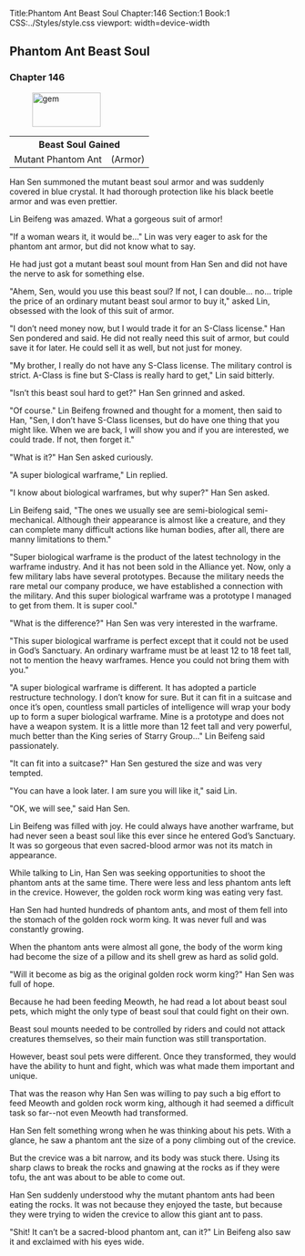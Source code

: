 Title:Phantom Ant Beast Soul 
Chapter:146 
Section:1 
Book:1 
CSS:../Styles/style.css 
viewport: width=device-width
  
## Phantom Ant Beast Soul
### Chapter 146
  
<figure>
	<img src="../Images/gem.gif" alt="gem" id="gem" width="120" height="60" />
</figure>
  

  
<div class="tables">
	<table class="beast">
		<tr>
			<th colspan="2">Beast Soul Gained</th>
		</tr><tr>
			<td>Mutant Phantom Ant</td>
			<td>(Armor)</td>
		</tr>
	</table>
	<!--  Type of beast soul of mutant phantom ant: armor. -->
</div> 

Han Sen summoned the mutant beast soul armor and was suddenly covered in blue crystal. It had thorough protection like his black beetle armor and was even prettier.

Lin Beifeng was amazed. What a gorgeous suit of armor!

"If a woman wears it, it would be…" Lin was very eager to ask for the phantom ant armor, but did not know what to say.

He had just got a mutant beast soul mount from Han Sen and did not have the nerve to ask for something else.

"Ahem, Sen, would you use this beast soul? If not, I can double… no… triple the price of an ordinary mutant beast soul armor to buy it," asked Lin, obsessed with the look of this suit of armor.

"I don’t need money now, but I would trade it for an S-Class license." Han Sen pondered and said. He did not really need this suit of armor, but could save it for later. He could sell it as well, but not just for money.

"My brother, I really do not have any S-Class license. The military control is strict. A-Class is fine but S-Class is really hard to get," Lin said bitterly.

"Isn’t this beast soul hard to get?" Han Sen grinned and asked.

"Of course." Lin Beifeng frowned and thought for a moment, then said to Han, "Sen, I don’t have S-Class licenses, but do have one thing that you might like. When we are back, I will show you and if you are interested, we could trade. If not, then forget it."

"What is it?" Han Sen asked curiously.

"A super biological warframe," Lin replied.

"I know about biological warframes, but why super?" Han Sen asked.

Lin Beifeng said, "The ones we usually see are semi-biological semi-mechanical. Although their appearance is almost like a creature, and they can complete many difficult actions like human bodies, after all, there are manny limitations to them."

"Super biological warframe is the product of the latest technology in the warframe industry. And it has not been sold in the Alliance yet. Now, only a few military labs have several prototypes. Because the military needs the rare metal our company produce, we have established a connection with the military. And this super biological warframe was a prototype I managed to get from them. It is super cool."

"What is the difference?" Han Sen was very interested in the warframe.

"This super biological warframe is perfect except that it could not be used in God’s Sanctuary. An ordinary warframe must be at least 12 to 18 feet tall, not to mention the heavy warframes. Hence you could not bring them with you."

"A super biological warframe is different. It has adopted a particle restructure technology. I don’t know for sure. But it can fit in a suitcase and once it’s open, countless small particles of intelligence will wrap your body up to form a super biological warframe. Mine is a prototype and does not have a weapon system. It is a little more than 12 feet tall and very powerful, much better than the King series of Starry Group..." Lin Beifeng said passionately.

"It can fit into a suitcase?" Han Sen gestured the size and was very tempted.

"You can have a look later. I am sure you will like it," said Lin.

"OK, we will see," said Han Sen.

Lin Beifeng was filled with joy. He could always have another warframe, but had never seen a beast soul like this ever since he entered God’s Sanctuary. It was so gorgeous that even sacred-blood armor was not its match in appearance.

While talking to Lin, Han Sen was seeking opportunities to shoot the phantom ants at the same time. There were less and less phantom ants left in the crevice. However, the golden rock worm king was eating very fast.

Han Sen had hunted hundreds of phantom ants, and most of them fell into the stomach of the golden rock worm king. It was never full and was constantly growing.

When the phantom ants were almost all gone, the body of the worm king had become the size of a pillow and its shell grew as hard as solid gold.

"Will it become as big as the original golden rock worm king?" Han Sen was full of hope.

Because he had been feeding Meowth, he had read a lot about beast soul pets, which might the only type of beast soul that could fight on their own.

Beast soul mounts needed to be controlled by riders and could not attack creatures themselves, so their main function was still transportation.

However, beast soul pets were different. Once they transformed, they would have the ability to hunt and fight, which was what made them important and unique.

That was the reason why Han Sen was willing to pay such a big effort to feed Meowth and golden rock worm king, although it had seemed a difficult task so far--not even Meowth had transformed.

Han Sen felt something wrong when he was thinking about his pets. With a glance, he saw a phantom ant the size of a pony climbing out of the crevice.

But the crevice was a bit narrow, and its body was stuck there. Using its sharp claws to break the rocks and gnawing at the rocks as if they were tofu, the ant was about to be able to come out.

Han Sen suddenly understood why the mutant phantom ants had been eating the rocks. It was not because they enjoyed the taste, but because they were trying to widen the crevice to allow this giant ant to pass.

"Shit! It can’t be a sacred-blood phantom ant, can it?" Lin Beifeng also saw it and exclaimed with his eyes wide.